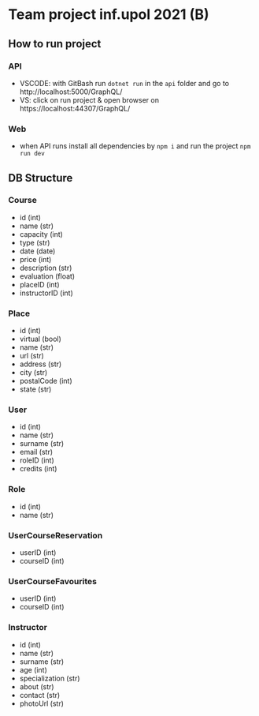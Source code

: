 # Team project inf.upol 2021 (B)

## How to run project

### API
- VSCODE: with GitBash run `dotnet run` in the `api` folder and go to http://localhost:5000/GraphQL/
- VS: click on run project & open browser on https://localhost:44307/GraphQL/

### Web
- when API runs install all dependencies by `npm i` and run the project `npm run dev`

## DB Structure

### Course
- id (int)
- name (str)
- capacity (int)
- type (str)
- date (date)
- price (int)
- description (str)
- evaluation (float)
- placeID (int)
- instructorID (int)

### Place
- id (int)
- virtual (bool)
- name (str)
- url (str)
- address (str)
- city (str)
- postalCode (int)
- state (str)

### User
- id (int)
- name (str)
- surname (str)
- email (str)
- roleID (int)
- credits (int)

### Role
- id (int)
- name (str)

### UserCourseReservation
- userID (int)
- courseID (int)

### UserCourseFavourites
- userID (int)
- courseID (int)

### Instructor
- id (int)
- name (str)
- surname (str)
- age (int)
- specialization (str)
- about (str)
- contact (str)
- photoUrl (str)
